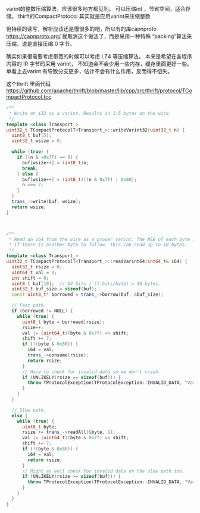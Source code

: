 varint的整数压缩算法，应该很多地方都见到。
可以压缩int ，节省空间，适合存储。 thirft的CompactProtocol 其实就是应用varint来压缩整数

但持续的读写，解析应该还是慢很多的吧，所以有的库capnproto  https://capnproto.org/
就取消这个做法了，而是采用一种特殊 “packing”算法来压缩，说是直接压缩 0 字节。

确实如果很需要考虑带宽的时候可以考虑  LZ4 等压缩算法。
本来是希望在各程序内容的  IR 字节码采用 varint， 不知道会不会少用一些内存，缓存里面更好一些。
单看上去varint 有导致分支更多，估计不会有什么作用，反而得不偿失。



这个thrift 里面代码
https://github.com/apache/thrift/blob/master/lib/cpp/src/thrift/protocol/TCompactProtocol.tcc


```cpp
/**
 * Write an i32 as a varint. Results in 1-5 bytes on the wire.
 */
template <class Transport_>
uint32_t TCompactProtocolT<Transport_>::writeVarint32(uint32_t n) {
  uint8_t buf[5];
  uint32_t wsize = 0;

  while (true) {
    if ((n & ~0x7F) == 0) {
      buf[wsize++] = (int8_t)n;
      break;
    } else {
      buf[wsize++] = (int8_t)((n & 0x7F) | 0x80);
      n >>= 7;
    }
  }
  trans_->write(buf, wsize);
  return wsize;
}



/**
 * Read an i64 from the wire as a proper varint. The MSB of each byte is set
 * if there is another byte to follow. This can read up to 10 bytes.
 */
template <class Transport_>
uint32_t TCompactProtocolT<Transport_>::readVarint64(int64_t& i64) {
  uint32_t rsize = 0;
  uint64_t val = 0;
  int shift = 0;
  uint8_t buf[10];  // 64 bits / (7 bits/byte) = 10 bytes.
  uint32_t buf_size = sizeof(buf);
  const uint8_t* borrowed = trans_->borrow(buf, &buf_size);

  // Fast path.
  if (borrowed != NULL) {
    while (true) {
      uint8_t byte = borrowed[rsize];
      rsize++;
      val |= (uint64_t)(byte & 0x7f) << shift;
      shift += 7;
      if (!(byte & 0x80)) {
        i64 = val;
        trans_->consume(rsize);
        return rsize;
      }
      // Have to check for invalid data so we don't crash.
      if (UNLIKELY(rsize == sizeof(buf))) {
        throw TProtocolException(TProtocolException::INVALID_DATA, "Variable-length int over 10 bytes.");
      }
    }
  }

  // Slow path.
  else {
    while (true) {
      uint8_t byte;
      rsize += trans_->readAll(&byte, 1);
      val |= (uint64_t)(byte & 0x7f) << shift;
      shift += 7;
      if (!(byte & 0x80)) {
        i64 = val;
        return rsize;
      }
      // Might as well check for invalid data on the slow path too.
      if (UNLIKELY(rsize >= sizeof(buf))) {
        throw TProtocolException(TProtocolException::INVALID_DATA, "Variable-length int over 10 bytes.");
      }
    }
  }
}
```


